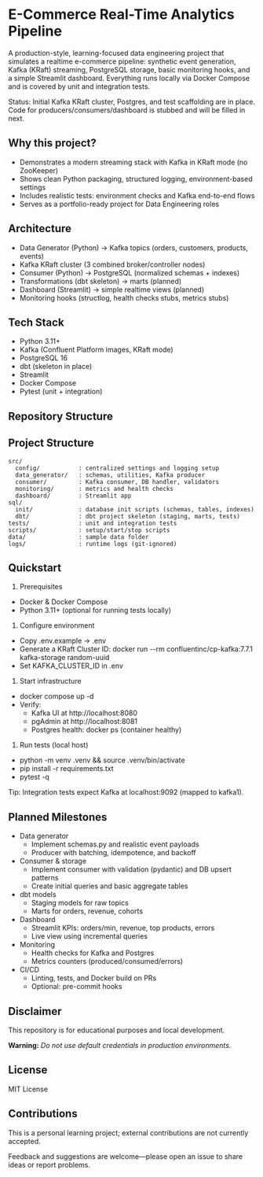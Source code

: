 # E-Commerce Real-Time Analytics Pipeline

A production-style, learning-focused data engineering project that simulates a realtime e-commerce pipeline: synthetic event generation, Kafka (KRaft) streaming, PostgreSQL storage, basic monitoring hooks, and a simple Streamlit dashboard. Everything runs locally via Docker Compose and is covered by unit and integration tests.

Status: Initial Kafka KRaft cluster, Postgres, and test scaffolding are in place. Code for producers/consumers/dashboard is stubbed and will be filled in next.

## Why this project?

- Demonstrates a modern streaming stack with Kafka in KRaft mode (no ZooKeeper)
- Shows clean Python packaging, structured logging, environment-based settings
- Includes realistic tests: environment checks and Kafka end-to-end flows
- Serves as a portfolio-ready project for Data Engineering roles

## Architecture

- Data Generator (Python) → Kafka topics (orders, customers, products, events)
- Kafka KRaft cluster (3 combined broker/controller nodes)
- Consumer (Python) → PostgreSQL (normalized schemas + indexes)
- Transformations (dbt skeleton) → marts (planned)
- Dashboard (Streamlit) → simple realtime views (planned)
- Monitoring hooks (structlog, health checks stubs, metrics stubs)

## Tech Stack

- Python 3.11+
- Kafka (Confluent Platform images, KRaft mode)
- PostgreSQL 16
- dbt (skeleton in place)
- Streamlit
- Docker Compose
- Pytest (unit + integration)

## Repository Structure

## Project Structure

```
src/
  config/           : centralized settings and logging setup
  data_generator/   : schemas, utilities, Kafka producer
  consumer/         : Kafka consumer, DB handler, validators
  monitoring/       : metrics and health checks
  dashboard/        : Streamlit app
sql/
  init/             : database init scripts (schemas, tables, indexes)
  dbt/              : dbt project skeleton (staging, marts, tests)
tests/              : unit and integration tests
scripts/            : setup/start/stop scripts
data/               : sample data folder
logs/               : runtime logs (git-ignored)
```

## Quickstart

1. Prerequisites

- Docker & Docker Compose
- Python 3.11+ (optional for running tests locally)

1. Configure environment

- Copy .env.example → .env
- Generate a KRaft Cluster ID:
  docker run --rm confluentinc/cp-kafka:7.7.1 kafka-storage random-uuid
- Set KAFKA_CLUSTER_ID in .env

1. Start infrastructure

- docker compose up -d
- Verify:
  - Kafka UI at http://localhost:8080
  - pgAdmin at http://localhost:8081
  - Postgres health: docker ps (container healthy)

1. Run tests (local host)

- python -m venv .venv && source .venv/bin/activate
- pip install -r requirements.txt
- pytest -q

Tip: Integration tests expect Kafka at localhost:9092 (mapped to kafka1).

## Planned Milestones

- Data generator
  - Implement schemas.py and realistic event payloads
  - Producer with batching, idempotence, and backoff
- Consumer & storage
  - Implement consumer with validation (pydantic) and DB upsert patterns
  - Create initial queries and basic aggregate tables
- dbt models
  - Staging models for raw topics
  - Marts for orders, revenue, cohorts
- Dashboard
  - Streamlit KPIs: orders/min, revenue, top products, errors
  - Live view using incremental queries
- Monitoring
  - Health checks for Kafka and Postgres
  - Metrics counters (produced/consumed/errors)
- CI/CD
  - Linting, tests, and Docker build on PRs
  - Optional: pre-commit hooks

## Disclaimer

This repository is for educational purposes and local development.

**Warning:** _Do not use default credentials in production environments._

## License

MIT License

## Contributions

This is a personal learning project; external contributions are not currently accepted.

Feedback and suggestions are welcome—please open an issue to share ideas or report problems.
